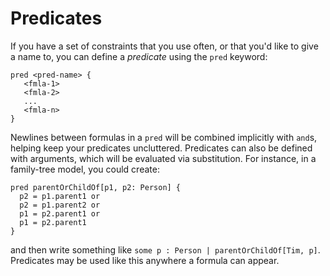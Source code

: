 # Predicates

If you have a set of constraints that you use often, or that you'd like to give a name to, you can define a _predicate_ using the `pred` keyword:

```
pred <pred-name> {
   <fmla-1>
   <fmla-2>
   ...
   <fmla-n>
}
```

Newlines between formulas in a `pred` will be combined implicitly with `and`s, helping keep your predicates uncluttered. Predicates can also be defined with arguments, which will be evaluated via substitution. For instance, in a family-tree model, you could create:

```
pred parentOrChildOf[p1, p2: Person] {
  p2 = p1.parent1 or
  p2 = p1.parent2 or
  p1 = p2.parent1 or
  p1 = p2.parent1
}
```

and then write something like `some p : Person | parentOrChildOf[Tim, p]`. Predicates may be used like this anywhere a formula can appear.

